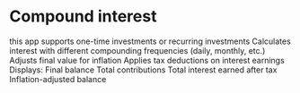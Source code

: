 # Compound interest

this app supports one-time investments or recurring investments
Calculates interest with different compounding frequencies (daily, monthly, etc.)
Adjusts final value for inflation
Applies tax deductions on interest earnings
 Displays:
   Final balance
   Total contributions
   Total interest earned after tax
   Inflation-adjusted balance
